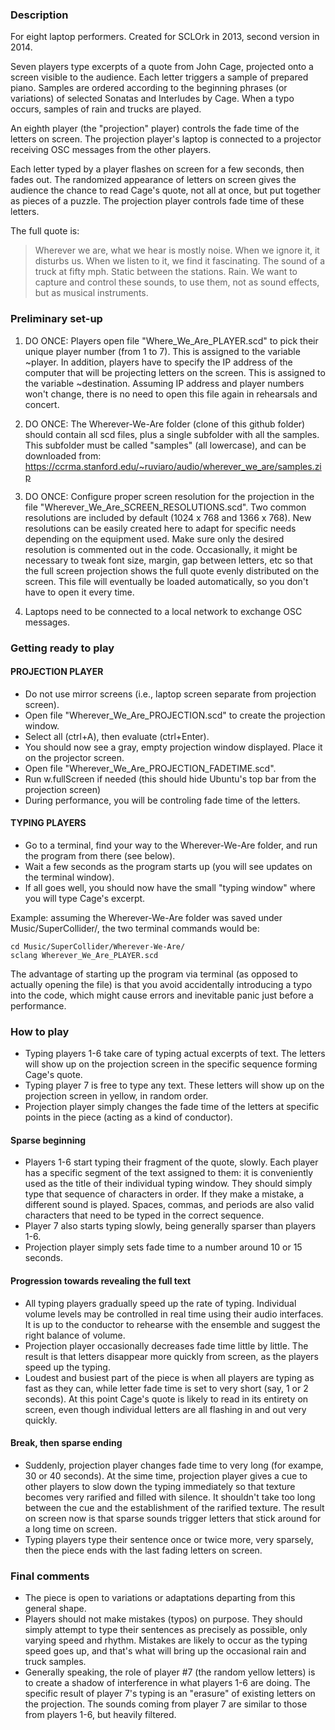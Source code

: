 

### Description

For eight laptop performers. Created for SCLOrk in 2013, second version in 2014.

Seven players type excerpts of a quote from John Cage, projected onto a screen visible to the audience. Each letter triggers a sample of prepared piano. Samples are ordered according to the beginning phrases (or variations) of selected Sonatas and Interludes by Cage. When a typo occurs, samples of rain and trucks are played.

An eighth player (the "projection" player) controls the fade time of the letters on screen. The projection player's laptop is connected to a projector receiving OSC messages from the other players.

Each letter typed by a player flashes on screen for a few seconds, then fades out. The randomized appearance of letters on screen gives the audience the chance to read Cage's quote, not all at once, but put together as pieces of a puzzle. The projection player controls fade time of these letters.

The full quote is:

> Wherever we are, what we hear is mostly noise. When we ignore it, it disturbs us. When we listen to it, we find it fascinating. The sound of a truck at fifty mph. Static between the stations. Rain. We want to capture and control these sounds, to use them, not as sound effects, but as musical instruments.

### Preliminary set-up

1. DO ONCE: Players open file "Where_We_Are_PLAYER.scd" to pick their unique player number (from 1 to 7). This is assigned to the variable ~player. In addition, players have to specify the IP address of the computer that will be projecting letters on the screen. This is assigned to the variable ~destination. Assuming IP address and player numbers won't change, there is no need to open this file again in rehearsals and concert.

2. DO ONCE: The Wherever-We-Are folder (clone of this github folder) should contain all scd files, plus a single subfolder with all the samples. This subfolder must be called "samples" (all lowercase), and can be downloaded from: https://ccrma.stanford.edu/~ruviaro/audio/wherever_we_are/samples.zip

3. DO ONCE: Configure proper screen resolution for the projection in the file "Wherever_We_Are_SCREEN_RESOLUTIONS.scd". Two common resolutions are included by default (1024 x 768 and 1366 x 768). New resolutions can be easily created here to adapt for specific needs depending on the equipment used. Make sure only the desired resolution is commented out in the code. Occasionally, it might be necessary to tweak font size, margin, gap between letters, etc so that the full screen projection shows the full quote evenly distributed on the screen. This file will eventually be loaded automatically, so you don't have to open it every time.

4. Laptops need to be connected to a local network to exchange OSC messages.

### Getting ready to play

#### PROJECTION PLAYER

* Do not use mirror screens (i.e., laptop screen separate from projection screen). 
* Open file "Wherever_We_Are_PROJECTION.scd" to create the projection window.
* Select all (ctrl+A), then evaluate (ctrl+Enter).
* You should now see a gray, empty projection window displayed. Place it on the projector screen.
* Open file "Wherever_We_Are_PROJECTION_FADETIME.scd".
* Run w.fullScreen if needed (this should hide Ubuntu's top bar from the projection screen)
* During performance, you will be controling fade time of the letters.
 
#### TYPING PLAYERS

* Go to a terminal, find your way to the Wherever-We-Are folder, and run the program from there (see below).
* Wait a few seconds as the program starts up (you will see updates on the terminal window).
* If all goes well, you should now have the small "typing window" where you will type Cage's excerpt.

Example: assuming the Wherever-We-Are folder was saved under Music/SuperCollider/, the two terminal commands would be:
```
cd Music/SuperCollider/Wherever-We-Are/
sclang Wherever_We_Are_PLAYER.scd
```
The advantage of starting up the program via terminal (as opposed to actually opening the file) is that you avoid accidentally introducing a typo into the code, which might cause errors and inevitable panic just before a performance.

### How to play

* Typing players 1-6 take care of typing actual excerpts of text. The letters will show up on the projection screen in the specific sequence forming Cage's quote.
* Typing player 7 is free to type any text. These letters will show up on the projection screen in yellow, in random order.
* Projection player simply changes the fade time of the letters at specific points in the piece (acting as a kind of conductor).

#### Sparse beginning
* Players 1-6 start typing their fragment of the quote, slowly. Each player has a specific segment of the text assigned to them: it is conveniently used as the title of their individual typing window. They should simply type that sequence of characters in order. If they make a mistake, a different sound is played. Spaces, commas, and periods are also valid characters that need to be typed in the correct sequence.
* Player 7 also starts typing slowly, being generally sparser than players 1-6.
* Projection player simply sets fade time to a number around 10 or 15 seconds.

#### Progression towards revealing the full text

* All typing players gradually speed up the rate of typing. Individual volume levels may be controlled in real time using their audio interfaces. It is up to the conductor to rehearse with the ensemble and suggest the right balance of volume.
* Projection player occasionally decreases fade time little by little. The result is that letters disappear more quickly from screen, as the players speed up the typing.
* Loudest and busiest part of the piece is when all players are typing as fast as they can, while letter fade time is set to very short (say, 1 or 2 seconds). At this point Cage's quote is likely to read in its entirety on screen, even though individual letters are all flashing in and out very quickly.

#### Break, then sparse ending

* Suddenly, projection player changes fade time to very long (for exampe, 30 or 40 seconds). At the sime time, projection player gives a cue to other players to slow down the typing immediately so that texture becomes very rarified and filled with silence. It shouldn't take too long between the cue and the establishment of the rarified texture. The result on screen now is that sparse sounds trigger letters that stick around for a long time on screen.
* Typing players type their sentence once or twice more, very sparsely, then the piece ends with the last fading letters on screen.

### Final comments

* The piece is open to variations or adaptations departing from this general shape.
* Players should not make mistakes (typos) on purpose. They should simply attempt to type their sentences as precisely as possible, only varying speed and rhythm. Mistakes are likely to occur as the typing speed goes up, and that's what will bring up the occasional rain and truck samples.
* Generally speaking, the role of player #7 (the random yellow letters) is to create a shadow of interference in what players 1-6 are doing. The specific result of player 7's typing is an "erasure" of existing letters on the projection. The sounds coming from player 7 are similar to those from players 1-6, but heavily filtered.


